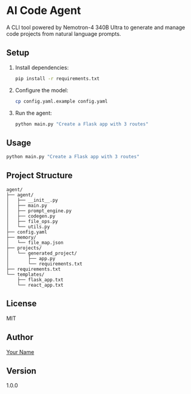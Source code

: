 # AI Code Agent

A CLI tool powered by Nemotron-4 340B Ultra to generate and manage code projects from natural language prompts.

## Setup

1. Install dependencies:
   ```bash
   pip install -r requirements.txt

2. Configure the model:
   ```bash
   cp config.yaml.example config.yaml
   ```

3. Run the agent:
   ```bash
   python main.py "Create a Flask app with 3 routes"
   ```

## Usage

```bash
python main.py "Create a Flask app with 3 routes"
```

## Project Structure

```
agent/
├── agent/
│   ├── __init__.py
│   ├── main.py
│   ├── prompt_engine.py
│   ├── codegen.py
│   ├── file_ops.py
│   └── utils.py
├── config.yaml
├── memory/
│   └── file_map.json
├── projects/
│   └── generated_project/
│       ├── app.py
│       └── requirements.txt
├── requirements.txt
└── templates/
    ├── flask_app.txt
    └── react_app.txt
```

## License

MIT

## Author

[Your Name](https://github.com/yourusername)

## Version

1.0.0
